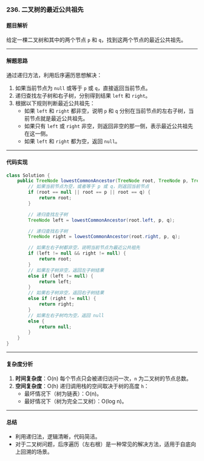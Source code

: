 ### **236. 二叉树的最近公共祖先**

#### **题目解析**

给定一棵二叉树和其中的两个节点 `p` 和 `q`，找到这两个节点的最近公共祖先。

------

#### **解题思路**

通过递归方法，利用后序遍历思想解决：

1. 如果当前节点为 `null` 或等于 `p` 或 `q`，直接返回当前节点。
2. 递归查找左子树和右子树，分别得到结果 `left` 和 `right`。
3. 根据以下规则判断最近公共祖先：
   - 如果 `left` 和 `right` 都非空，说明 `p` 和 `q` 分别在当前节点的左右子树，当前节点就是最近公共祖先。
   - 如果只有 `left` 或 `right` 非空，则返回非空的那一侧，表示最近公共祖先在这一侧。
   - 如果 `left` 和 `right` 都为空，返回 `null`。

------

#### **代码实现**

```java
class Solution {
    public TreeNode lowestCommonAncestor(TreeNode root, TreeNode p, TreeNode q) {
        // 如果当前节点为空，或者等于 p 或 q，则返回当前节点
        if (root == null || root == p || root == q) {
            return root;
        }

        // 递归查找左子树
        TreeNode left = lowestCommonAncestor(root.left, p, q);

        // 递归查找右子树
        TreeNode right = lowestCommonAncestor(root.right, p, q);

        // 如果左右子树都非空，说明当前节点为最近公共祖先
        if (left != null && right != null) {
            return root;
        } 
        // 如果左子树非空，返回左子树结果
        else if (left != null) {
            return left;
        } 
        // 如果右子树非空，返回右子树结果
        else if (right != null) {
            return right;
        } 
        // 如果左右子树均为空，返回 null
        else {
            return null;
        }
    }
}
```

------

#### **复杂度分析**

1. **时间复杂度**：O(n)
    每个节点只会被递归访问一次，`n` 为二叉树的节点总数。
2. **空间复杂度**：O(h)
    递归调用栈的空间取决于树的高度 `h`：
   - 最坏情况下（树为链表）：O(n)。
   - 最好情况下（树为完全二叉树）：O(log n)。

------

#### **总结**

- 利用递归法，逻辑清晰，代码简洁。
- 对于二叉树问题，后序遍历（左右根）是一种常见的解决方法，适用于自底向上回溯的场景。